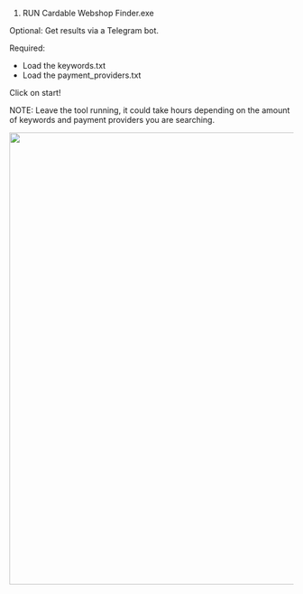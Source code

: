 1. RUN Cardable Webshop Finder.exe

Optional:
Get results via a Telegram bot.

Required:
- Load the keywords.txt
- Load the payment_providers.txt

Click on start!

NOTE: Leave the tool running, it could take hours depending on the amount of keywords and payment providers you are searching.

<img src="https://i.ibb.co/vkc7tx1/cardable-webshop-finder.gif" width="800">
